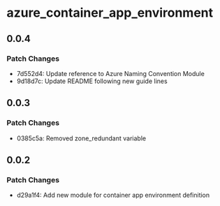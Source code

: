 # azure_container_app_environment

## 0.0.4

### Patch Changes

- 7d552d4: Update reference to Azure Naming Convention Module
- 9d18d7c: Update README following new guide lines

## 0.0.3

### Patch Changes

- 0385c5a: Removed zone_redundant variable

## 0.0.2

### Patch Changes

- d29a1f4: Add new module for container app environment definition
